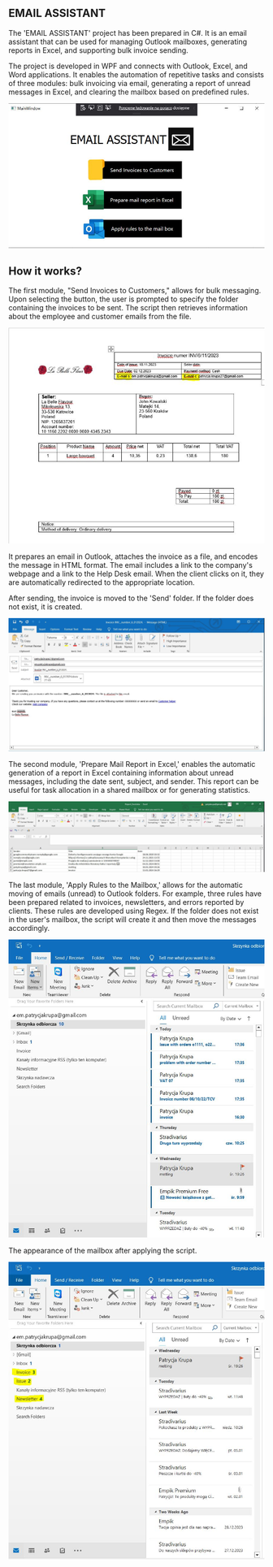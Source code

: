 
## EMAIL ASSISTANT

<p>The 'EMAIL ASSISTANT' project has been prepared in C#. It is an email assistant that can be used for managing Outlook mailboxes, generating reports in Excel, and supporting bulk invoice sending.</p>

<p>The project is developed in WPF and connects with Outlook, Excel, and Word applications. It enables the automation of repetitive tasks and consists of three modules: bulk invoicing via email, generating a report of unread messages in Excel, and clearing the mailbox based on predefined rules.</p>

![EMAIL ASSISTANT](./images/emailAssistant.JPG)

## How it works?

<p>The first module, "Send Invoices to Customers," allows for bulk messaging. Upon selecting the button, the user is prompted to specify the folder containing the invoices to be sent. The script then retrieves information about the employee and customer emails from the file.</p>

![Mails](./images/EmailDetails.JPG)

It prepares an email in Outlook, attaches the invoice as a file, and encodes the message in HTML format. The email includes a link to the company's webpage and a link to the Help Desk email. When the client clicks on it, they are automatically redirected to the appropriate location.</p>

<p>After sending, the invoice is moved to the 'Send' folder. If the folder does not exist, it is created.</p>

![EmailDetails](./images/mailOutlook.JPG)

<p>The second module, 'Prepare Mail Report in Excel,' enables the automatic generation of a report in Excel containing information about unread messages, including the date sent, subject, and sender. This report can be useful for task allocation in a shared mailbox or for generating statistics.</p>

![EmailDetails](./images/ExcelReport.JPG)


<p>The last module, 'Apply Rules to the Mailbox,' allows for the automatic moving of emails (unread) to Outlook folders. For example, three rules have been prepared related to invoices, newsletters, and errors reported by clients. These rules are developed using Regex. If the folder does not exist in the user's mailbox, the script will create it and then move the messages accordingly.</p>

![MailBefore](./images/outlookBefore.JPG)

<p>The appearance of the mailbox after applying the script.</p>

![MailAfter](./images/outlookAfter.JPG)
